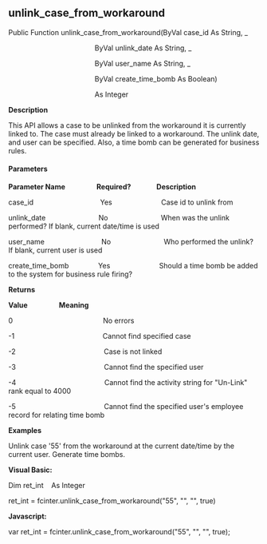 unlink_case_from_workaround
-----------------------------

Public Function unlink_case_from_workaround(ByVal case_id As String, _

                                            ByVal unlink_date As String, _

                                            ByVal user_name As String, _

                                            ByVal create_time_bomb As Boolean)

                                            As Integer

**Description**

This API allows a case to be unlinked from the workaround it is currently linked to. The case must already be linked to a workaround. The unlink date, and user can be specified. Also, a time bomb can be generated for business rules.

#### Parameters
**Parameter Name**                **Required?**             **Description**

case_id                                  Yes                         Case id to unlink from

unlink_date                           No                           When was the unlink performed? If blank, current date/time is used

user_name                             No                           Who performed the unlink? If blank, current user is used

create_time_bomb               Yes                         Should a time bomb be added to the system for business rule firing?

**Returns**

**Value**                **Meaning**

0                                              No errors

-1                                             Cannot find specified case

-2                                             Case is not linked

-3                                             Cannot find the specified user

-4                                             Cannot find the activity string for "Un-Link" rank equal to 4000

-5                                             Cannot find the specified user's employee record for relating time bomb

**Examples**

 Unlink case '55' from the workaround at the current date/time by the current user. Generate time bombs.

**Visual Basic:**

Dim ret_int    As Integer

ret_int = fcinter.unlink_case_from_workaround("55", "", "", true)

**Javascript:**

var ret_int = fcinter.unlink_case_from_workaround("55", "", "", true);